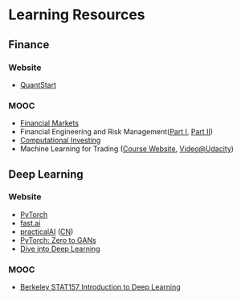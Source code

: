 Learning Resources
========================

## Finance
### Website
- [QuantStart](www.quantstart.com)
### MOOC
- [Financial Markets](https://www.coursera.org/learn/financial-markets-global)
- Financial Engineering and Risk Management([Part I](https://www.coursera.org/learn/financial-engineering-1), [Part II](https://www.coursera.org/learn/financial-engineering-2))
- [Computational Investing](https://www.coursera.org/learn/computational-investing)
- Machine Learning for Trading ([Course Website](https://quantsoftware.gatech.edu/Machine_Learning_for_Trading_Course), [Video@Udacity](https://www.udacity.com/course/machine-learning-for-trading--ud501))

## Deep Learning
### Website
- [PyTorch](https://pytorch.org/)
- [fast.ai](https://www.fast.ai/)
- [practicalAI](https://github.com/GokuMohandas/practicalAI) ([CN](https://github.com/MLEveryday/practicalAI-cn))
- [PyTorch: Zero to GANs](https://medium.com/jovian-io/pytorch-basics-tensors-and-gradients-eb2f6e8a6eee)
- [Dive into Deep Learning](http://d2l.ai)
### MOOC
- [Berkeley STAT157 Introduction to Deep Learning](https://courses.d2l.ai/berkeley-stat-157/index.html)
